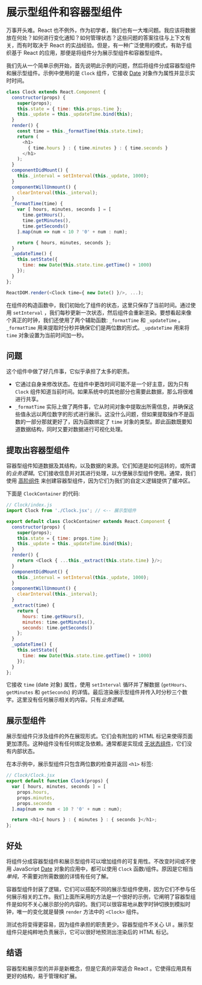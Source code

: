 # 展示型组件和容器型组件

万事开头难。React 也不例外，作为初学者，我们也有一大堆问题。我应该将数据放在何处？如何进行变化通知？如何管理状态？这些问题的答案往往与上下文有关，而有时取决于 React 的实战经验。但是，有一种广泛使用的模式，有助于组织基于 React 的应用，那便是将组件分为展示型组件和容器型组件。

我们先从一个简单示例开始，首先说明此示例的问题，然后将组件分成容器型组件和展示型组件。示例中使用的是 `Clock` 组件，它接收 [Date](https://developer.mozilla.org/en-US/docs/Web/JavaScript/Reference/Global_Objects/Date) 对象作为属性并显示实时时间。

```js
class Clock extends React.Component {
  constructor(props) {
    super(props);
    this.state = { time: this.props.time };
    this._update = this._updateTime.bind(this);
  }
  render() {
    const time = this._formatTime(this.state.time);
    return (
      <h1>
        { time.hours } : { time.minutes } : { time.seconds }
      </h1>
    );
  }
  componentDidMount() {
    this._interval = setInterval(this._update, 1000);
  }
  componentWillUnmount() {
    clearInterval(this._interval);
  }
  _formatTime(time) {
    var [ hours, minutes, seconds ] = [
      time.getHours(),
      time.getMinutes(),
      time.getSeconds()
    ].map(num => num < 10 ? '0' + num : num);

    return { hours, minutes, seconds };
  }
  _updateTime() {
    this.setState({
      time: new Date(this.state.time.getTime() + 1000)
    });
  }
};

ReactDOM.render(<Clock time={ new Date() }/>, ...);
```

在组件的构造函数中，我们初始化了组件的状态，这里只保存了当前时间。通过使用 `setInterval` ，我们每秒更新一次状态，然后组件会重新渲染。要想看起来像个真正的时钟，我们还使用了两个辅助函数: `_formatTime` 和 `_updateTime` 。`_formatTime` 用来提取时分秒并确保它们是两位数的形式。`_updateTime` 用来将 `time` 对象设置为当前时间加一秒。

## 问题

这个组件中做了好几件事，它似乎承担了太多的职责。

* 它通过自身来修改状态。在组件中更改时间可能不是一个好主意，因为只有 `Clock` 组件知道当前时间。如果系统中的其他部分也需要此数据，那么将很难进行共享。
* `_formatTime` 实际上做了两件事，它从时间对象中提取出所需信息，并确保这些值永远以两位数字的形式进行展示。这没什么问题，但如果提取操作不是函数的一部分那就更好了，因为函数绑定了 `time` 对象的类型。即此函数既要知道数据结构，同时又要对数据进行可视化处理。

## 提取出容器型组件

容器型组件知道数据及其结构，以及数据的来源。它们知道是如何运转的，或所谓的*业务逻辑*。它们接收信息并对其进行处理，以方便展示型组件使用。通常，我们使用 [高阶组件](https://github.com/krasimir/react-in-patterns/tree/master/patterns/higher-order-components) 来创建容器型组件，因为它们为我们的自定义逻辑提供了缓冲区。

下面是 `ClockContainer` 的代码:

<span class="new-page"></span>

```js
// Clock/index.js
import Clock from './Clock.jsx'; // <-- 展示型组件

export default class ClockContainer extends React.Component {
  constructor(props) {
    super(props);
    this.state = { time: props.time };
    this._update = this._updateTime.bind(this);
  }
  render() {
    return <Clock { ...this._extract(this.state.time) }/>;
  }
  componentDidMount() {
    this._interval = setInterval(this._update, 1000);
  }
  componentWillUnmount() {
    clearInterval(this._interval);
  }
  _extract(time) {
    return {
      hours: time.getHours(),
      minutes: time.getMinutes(),
      seconds: time.getSeconds()
    };
  }
  _updateTime() {
    this.setState({
      time: new Date(this.state.time.getTime() + 1000)
    });
  }
};
```

它接收 `time` (date 对象) 属性，使用 `setInterval` 循环并了解数据 (`getHours`、`getMinutes` 和 `getSeconds`) 的详情。最后渲染展示型组件并传入时分秒三个数字。这里没有任何展示相关的内容。只有*业务逻辑*。

## 展示型组件

展示型组件只涉及组件的外在展现形式。它们会有附加的 HTML 标记来使得页面更加漂亮。这种组件没有任何绑定及依赖。通常都是实现成 [无状态组件](https://facebook.github.io/react/blog/2015/10/07/react-v0.14.html#stateless-functional-components)，它们没有内部状态。

在本示例中，展示型组件只包含两位数的检查并返回 `<h1>` 标签:

```js
// Clock/Clock.jsx
export default function Clock(props) {
  var [ hours, minutes, seconds ] = [
    props.hours,
    props.minutes,
    props.seconds
  ].map(num => num < 10 ? '0' + num : num);

  return <h1>{ hours } : { minutes } : { seconds }</h1>;
};
```

## 好处

将组件分成容器型组件和展示型组件可以增加组件的可复用性。不改变时间或不使用 JavaScript [Date](https://developer.mozilla.org/en-US/docs/Web/JavaScript/Reference/Global_Objects/Date) 对象的应用中，都可以使用 `Clock` 函数/组件。原因是它相当*单纯*，不需要对所需数据的详情有任何了解。

容器型组件封装了逻辑，它们可以搭配不同的展示型组件使用，因为它们不参与任何展示相关的工作。我们上面所采用的方法是一个很好的示例，它阐明了容器型组件是如何不关心展示部分的内容的。我们可以很容易地从数字时钟切换到模拟时钟，唯一的变化就是替换 `render` 方法中的 `<Clock>` 组件。

测试也将变得更容易，因为组件承担的职责更少。容器型组件不关心 UI 。展示型组件只是纯粹地负责展示，它可以很好地预测出渲染后的 HTML 标记。

## 结语

容器型和展示型的并非是新概念，但是它真的非常适合 React 。它使得应用具有更好的结构，易于管理和扩展。

